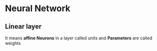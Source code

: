 # Neural Network

   ## Linear layer 

It means **affine Neurons** in a layer called units and **Parameters** are called weights
  
